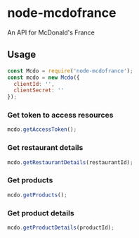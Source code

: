 # node-mcdofrance

An API for McDonald's France

## Usage

```javascript
const Mcdo = require('node-mcdofrance');
const mcdo = new Mcdo({
  clientId: '',
  clientSecret: ''
});
```

### Get token to access resources

```javascript
mcdo.getAccessToken();
```

### Get restaurant details

```javascript
mcdo.getRestaurantDetails(restaurantId);
```

### Get products

```javascript
mcdo.getProducts();
```

### Get product details

```javascript
mcdo.getProductDetails(productId);
```
